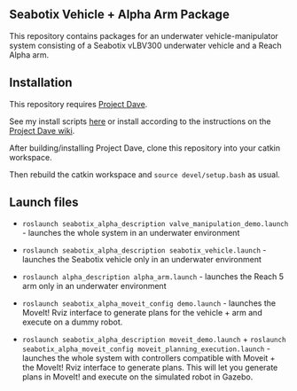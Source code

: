 Seabotix Vehicle + Alpha Arm Package
---

This repository contains packages for an underwater vehicle-manipulator system 
consisting of a Seabotix vLBV300 underwater vehicle and a Reach Alpha arm.

Installation
---
This repository requires [Project Dave](https://github.com/Field-Robotics-Lab/dave).

See my install scripts [here](https://github.com/scchow/uvms_simulator_install) or install according to the instructions on the [Project Dave wiki](https://github.com/Field-Robotics-Lab/dave/wiki/Installation).

After building/installing Project Dave, clone this repository into your catkin workspace. 

Then rebuild the catkin workspace and `source devel/setup.bash` as usual.

Launch files
---

- `roslaunch seabotix_alpha_description valve_manipulation_demo.launch` - launches the whole system in an underwater environment

- `roslaunch seabotix_alpha_description seabotix_vehicle.launch` - launches the Seabotix vehicle only in an underwater environment

- `roslaunch alpha_description alpha_arm.launch` - launches the Reach 5 arm only in an underwater environment

- `roslaunch seabotix_alpha_moveit_config demo.launch` - launches the MoveIt! Rviz interface to generate plans for the vehicle + arm and execute on a dummy robot.

- `roslaunch seabotix_alpha_description moveit_demo.launch` + `roslaunch seabotix_alpha_moveit_config moveit_planning_execution.launch` - launches the whole system with controllers compatible with Moveit + the MoveIt! Rviz interface to generate plans. This will let you generate plans in MoveIt! and execute on the simulated robot in Gazebo.
